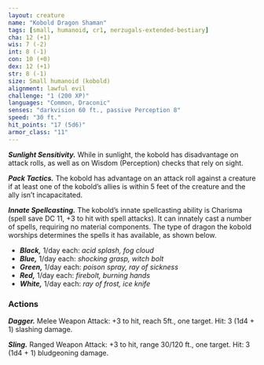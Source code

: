 ```yaml
---
layout: creature
name: "Kobold Dragon Shaman"
tags: [small, humanoid, cr1, nerzugals-extended-bestiary]
cha: 12 (+1)
wis: 7 (-2)
int: 8 (-1)
con: 10 (+0)
dex: 12 (+1)
str: 8 (-1)
size: Small humanoid (kobold)
alignment: lawful evil
challenge: "1 (200 XP)"
languages: "Common, Draconic"
senses: "darkvision 60 ft., passive Perception 8"
speed: "30 ft."
hit_points: "17 (5d6)"
armor_class: "11"
---
```


***Sunlight Sensitivity.*** While in sunlight, the kobold
has disadvantage on attack rolls, as well as on
Wisdom (Perception) checks that rely on sight.

***Pack Tactics.*** The kobold has advantage on an attack
roll against a creature if at least one of the kobold’s
allies is within 5 feet of the creature and the ally
isn’t incapacitated.

***Innate Spellcasting.*** The kobold’s innate spellcasting
ability is Charisma (spell save DC 11, +3 to hit with
spell attacks). It can innately cast a number of
spells, requiring no material components. The type
of dragon the kobold worships determines the
spells it has available, as shown below.
* ***Black,*** 1/day each: <i>acid splash, fog cloud</i>
* ***Blue,*** 1/day each: <i>shocking grasp, witch bolt</i>
* ***Green,*** 1/day each: <i>poison spray, ray of sickness</i>
* ***Red,*** 1/day each: <i>firebolt, burning hands</i>
* ***White,*** 1/day each: <i>ray of frost, ice knife</i>

### Actions

***Dagger.*** Melee Weapon Attack: +3 to hit, reach 5ft.,
one target. Hit: 3 (1d4 + 1) slashing damage.

***Sling.*** Ranged Weapon Attack: +3 to hit, range
30/120 ft., one target. Hit: 3 (1d4 + 1)
bludgeoning damage.
